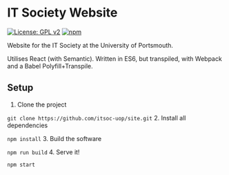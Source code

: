 # IT Society Website

[![License: GPL v2](https://img.shields.io/badge/License-GPL%20v2-blue.svg)](https://www.gnu.org/licenses/old-licenses/gpl-2.0.en.html)
[![npm](https://img.shields.io/npm/v/npm.svg)]()


Website for the IT Society at the University of Portsmouth.

Utilises React (with Semantic). Written in ES6, but transpiled, with Webpack and a Babel Polyfill+Transpile.

## Setup
1. Clone the project

`git clone https://github.com/itsoc-uop/site.git`
2. Install all dependencies

`npm install`
3. Build the software

`npm run build`
4. Serve it!

`npm start`
